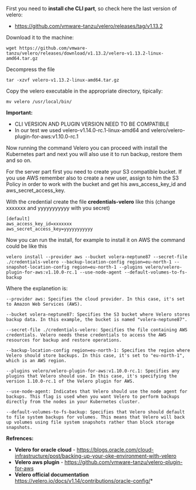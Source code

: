 First you need to **install che CLI part**, so check here the last version of velero:
* https://github.com/vmware-tanzu/velero/releases/tag/v1.13.2

Download it to the machine:
```
wget https://github.com/vmware-tanzu/velero/releases/download/v1.13.2/velero-v1.13.2-linux-amd64.tar.gz
```

Decompress the file
```
tar -xzvf velero-v1.13.2-linux-amd64.tar.gz
```

Copy the velero executable in the appropriate directory, tipically:
```
mv velero /usr/local/bin/
```

**Important:** 
* CLI VERSION AND PLUGIN VERSION NEED TO BE COMPATIBLE
* In our test we used velero-v1.14.0-rc.1-linux-amd64 and   velero/velero-plugin-for-aws:v1.10.0-rc.1

Now running the command Velero you can proceed with install the Kubernetes part and next you will also use it to run backup, restore them and so on.

For the server part first you need to create your S3 compatible bucket.  If you use AWS remember also to create a new user, assign to him the S3 Policy in order to work with the bucket and get his aws_access_key_id and aws_secret_access_key.

With the credential create the file **credentials-velero** like this (change xxxxxxx and yyyyyyyyyyy with you secret)
```
[default]
aws_access_key_id=xxxxxxx
aws_secret_access_key=yyyyyyyyyyy
```

Now you can run the install, for example to install it on AWS the command could be like this
```
velero install --provider aws --bucket volera-neptune87 --secret-file ./credentials-velero --backup-location-config region=eu-north-1 --snapshot-location-config region=eu-north-1 --plugins velero/velero-plugin-for-aws:v1.10.0-rc.1 --use-node-agent --default-volumes-to-fs-backup
```

Where the explanetion is:
```
--provider aws: Specifies the cloud provider. In this case, it's set to Amazon Web Services (AWS).

--bucket volera-neptune87: Specifies the S3 bucket where Velero stores backup data. In this example, the bucket is named "volera-neptune87".

--secret-file ./credentials-velero: Specifies the file containing AWS credentials. Velero needs these credentials to access the AWS resources for backup and restore operations.

--backup-location-config region=eu-north-1: Specifies the region where Velero should store backups. In this case, it's set to "eu-north-1", which is an AWS region.

--plugins velero/velero-plugin-for-aws:v1.10.0-rc.1: Specifies any plugins that Velero should use. In this case, it's specifying the version 1.10.0-rc.1 of the Velero plugin for AWS.

--use-node-agent: Indicates that Velero should use the node agent for backups. This flag is used when you want Velero to perform backups directly from the nodes in your Kubernetes cluster.

--default-volumes-to-fs-backup: Specifies that Velero should default to file system backups for volumes. This means that Velero will back up volumes using file system snapshots rather than block storage snapshots.
```


**Refrences:**
* **Velero for oracle cloud** -  https://blogs.oracle.com/cloud-infrastructure/post/backing-up-your-oke-environment-with-velero
* **Velero aws plugin** - https://github.com/vmware-tanzu/velero-plugin-for-aws
* **Velero official documentation** https://velero.io/docs/v1.14/contributions/oracle-config/*
